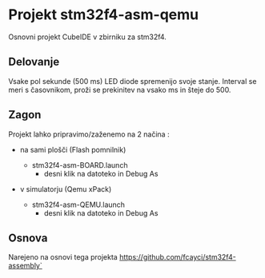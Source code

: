 # Projekt stm32f4-asm-qemu

Osnovni projekt CubeIDE v zbirniku za stm32f4.

## Delovanje

Vsake pol sekunde (500 ms) LED diode spremenijo svoje stanje.
Interval se meri s časovnikom, proži se prekinitev na vsako ms in šteje do 500.

## Zagon

Projekt lahko pripravimo/zaženemo na 2 načina :
-  na sami plošči (Flash pomnilnik)
	- stm32f4-asm-BOARD.launch
		- desni klik na datoteko in Debug As
		
-  v simulatorju (Qemu xPack)
	- stm32f4-asm-QEMU.launch
		- desni klik na datoteko in Debug As
		
## Osnova

Narejeno na osnovi tega projekta
 https://github.com/fcayci/stm32f4-assembly`

